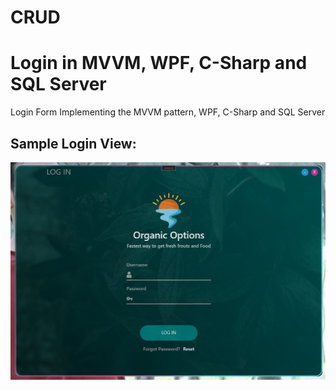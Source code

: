 # CRUD

# Login in MVVM, WPF, C-Sharp and SQL Server
Login Form Implementing the MVVM pattern, WPF, C-Sharp and SQL Server
<h2>Sample Login View:</h2>
<a href="" target="_blank">
  <img src="https://github.com/aminul-islam-niloy/User-Authentication-WPF/blob/master/WPF-LoginForm/Images/Sample1.jpg"/>
</a>